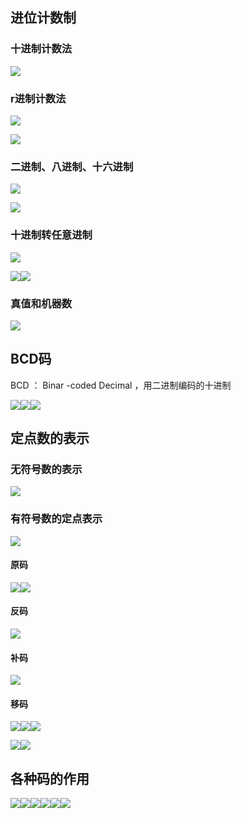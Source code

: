 ## 进位计数制
### 十进制计数法

![](images/{7054B02A-8877-425E-82FD-BAA8390398A7}.png)

### r进制计数法

![](images/{4617C8ED-D926-4C3D-89F8-705EF57F8BA3}.png)

 ![](images/{79B95973-9C17-42F7-8966-9468218F9440}.png)

### 二进制、八进制、十六进制


![](images/{4921C4B2-9B02-4DE4-9442-0FFEA588B4E4}.png)

![](images/{65E79699-1FF1-4587-80D8-B96EF50FA767}.png)

### 十进制转任意进制

![](images/{69F75C25-14D8-40D5-9CF6-0C5BA53852D1}.png)

![](images/{E3B73D99-BD3F-4E85-A4BB-ACBA9EC58680}.png)![](images/{8C5B0A56-6709-4C4B-AC6E-17F9530FFE70}.png)

### 真值和机器数

![](images/{B57B6AAA-FBCA-4D54-A3FF-1E889DCE2709}%201.png)


## BCD码

BCD ： Binar -coded Decimal ，用二进制编码的十进制  

![](images/{AF3B8B3B-B020-42CF-9E88-F9DC2AC2E467}.png)![](images/{27EBC45A-2F7F-40F6-88BC-ACEEC2401288}.png)![](images/{1234C4C4-8AC8-4395-A6C4-1F965CC5EAF3}.png)

## 定点数的表示

### 无符号数的表示

![](images/{15D44758-8AE4-4E20-A6BB-9C6141A1C61D}.png)

### 有符号数的定点表示

![](images/{234C7204-E20C-4322-BCEC-34A67CDCFABD}.png)

#### 原码

![](images/{A5796478-5054-48F7-8DCB-0C92BC7B6AFE}.png)![](images/{CAD25CCE-E283-40BB-8CB5-D49AF92251B0}.png)

#### 反码

 ![](images/{354A4829-B281-4D82-8587-8903DDBD034A}.png)

#### 补码

![](images/{BE477248-4EE5-46D2-865E-4A27AB1FDC2A}.png)

#### 移码

![](images/{3B91DEA9-87C3-4FAA-9501-FF86BAC3F84F}.png)![](images/{BFE4B613-E88D-4427-84C0-42A1A244C0D2}.png)![](images/{6F21704F-03B6-409A-9B76-2FF8B0506674}.png)

![](images/{13327FD4-D9B7-40DC-A87B-9BBA37F47B6D}.png)![](images/{812CE645-DBB0-4725-AAA7-FC05AA5A0BD3}.png)

## 各种码的作用

![](images/{811179F7-9A93-4C54-A7CD-DFDE7B4E259C}.png)![](images/{00F2F1A2-0B40-455C-B5B0-EE18F5337DDA}.png)![](images/{6B0C8FCE-D2F2-4F4D-9BA8-5DEBCD542FE6}.png)![](images/{3C441057-6A76-453F-88E9-2536B966563F}.png)![](images/{300E874B-C6C4-49B6-8020-2A4928ECF23A}.png)![](images/{F6ADAAD6-29C9-4565-9578-68D04236351F}.png)